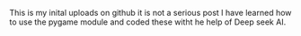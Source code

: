 This is my inital uploads on github it is not a serious post I have learned how to use the pygame module and coded these witht he help of Deep seek AI.
